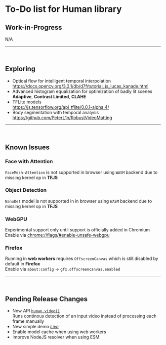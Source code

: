 # To-Do list for Human library

## Work-in-Progress

N/A

<hr><br>

## Exploring

- Optical flow for intelligent temporal interpolation  
  <https://docs.opencv.org/3.3.1/db/d7f/tutorial_js_lucas_kanade.html>
- Advanced histogram equalization for optimization of badly lit scenes  
  **Adaptive**, **Contrast Limited**, **CLAHE**
- TFLite models  
  <https://js.tensorflow.org/api_tflite/0.0.1-alpha.4/>
- Body segmentation with temporal analysis  
  <https://github.com/PeterL1n/RobustVideoMatting>

<hr><br>

## Known Issues

### Face with Attention

`FaceMesh-Attention` is not supported in browser using `WASM` backend due to missing kernel op in **TFJS**  

### Object Detection

`NanoDet` model is not supported in in browser using `WASM` backend due to missing kernel op in **TFJS**  

### WebGPU

Experimental support only until support is officially added in Chromium  
Enable via <chrome://flags/#enable-unsafe-webgpu>

### Firefox

Running in **web workers** requires `OffscreenCanvas` which is still disabled by default in **Firefox**  
Enable via `about:config` -> `gfx.offscreencanvas.enabled`

<hr><br>

## Pending Release Changes

- New API [`human.video()`](https://vladmandic.github.io/human/typedoc/classes/Human.html#video)  
  Runs continous detection of an input video instead of processing each frame manually  
- New simple demo [*Live*](https://vladmandic.github.io/human/demo/video/index.html)
- Enable model cache when using web workers  
- Improve NodeJS resolver when using ESM  
